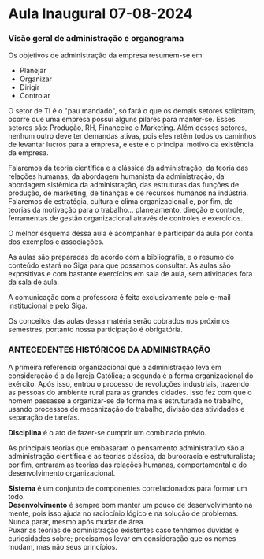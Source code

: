 # Aula Inaugural 07-08-2024

### Visão geral de administração e organograma

Os objetivos de administração da empresa resumem-se em:

* Planejar
* Organizar
* Dirigir
* Controlar

O setor de TI é o "pau mandado", só fará o que os demais setores solicitam; ocorre que uma empresa possui alguns pilares para manter-se. Esses setores são: Produção, RH, Financeiro e Marketing. Além desses setores, nenhum outro deve ter demandas ativas, pois eles retêm todos os caminhos de levantar lucros para a empresa, e este é o principal motivo da existência da empresa.

Falaremos da teoria científica e a clássica da administração, da teoria das relações humanas, da abordagem humanista da administração, da abordagem sistêmica da administração, das estruturas das funções de produção, de marketing, de finanças e de recursos humanos na indústria. Falaremos de estratégia, cultura e clima organizacional e, por fim, de teorias da motivação para o trabalho... planejamento, direção e controle, ferramentas de gestão organizacional através de controles e exercícios.

O melhor esquema dessa aula é acompanhar e participar da aula por conta dos exemplos e associações.

As aulas são preparadas de acordo com a bibliografia, e o resumo do conteúdo estará no Siga para que possamos consultar. As aulas são expositivas e com bastante exercícios em sala de aula, sem atividades fora da sala de aula.

A comunicação com a professora é feita exclusivamente pelo e-mail institucional e pelo Siga.

Os conceitos das aulas dessa matéria serão cobrados nos próximos semestres, portanto nossa participação é obrigatória.

### ANTECEDENTES HISTÓRICOS DA ADMINISTRAÇÃO

A primeira referência organizacional que a administração leva em consideração é a da Igreja Católica; a segunda é a forma organizacional do exército. Após isso, entrou o processo de revoluções industriais, trazendo as pessoas do ambiente rural para as grandes cidades. Isso fez com que o homem passasse a organizar-se de forma mais estruturada no trabalho, usando processos de mecanização do trabalho, divisão das atividades e separação de tarefas.

**Disciplina** é o ato de fazer-se cumprir um combinado prévio.

As principais teorias que embasaram o pensamento administrativo são a administração científica e as teorias clássica, da burocracia e estruturalista; por fim, entraram as teorias das relações humanas, comportamental e do desenvolvimento organizacional.

**Sistema** é um conjunto de componentes correlacionados para formar um todo.\
**Desenvolvimento** é sempre bom manter um pouco de desenvolvimento na mente, pois isso ajuda no raciocínio lógico e na solução de problemas. Nunca parar, mesmo após mudar de área.\
Puxar as teorias de administração existentes caso tenhamos dúvidas e curiosidades sobre; precisamos levar em consideração que os nomes mudam, mas não seus princípios.
